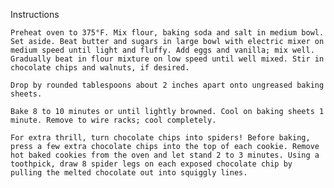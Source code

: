 
Instructions

    Preheat oven to 375°F. Mix flour, baking soda and salt in medium bowl. Set aside. Beat butter and sugars in large bowl with electric mixer on medium speed until light and fluffy. Add eggs and vanilla; mix well. Gradually beat in flour mixture on low speed until well mixed. Stir in chocolate chips and walnuts, if desired.

    Drop by rounded tablespoons about 2 inches apart onto ungreased baking sheets.

    Bake 8 to 10 minutes or until lightly browned. Cool on baking sheets 1 minute. Remove to wire racks; cool completely.

    For extra thrill, turn chocolate chips into spiders! Before baking, press a few extra chocolate chips into the top of each cookie. Remove hot baked cookies from the oven and let stand 2 to 3 minutes. Using a toothpick, draw 8 spider legs on each exposed chocolate chip by pulling the melted chocolate out into squiggly lines.

